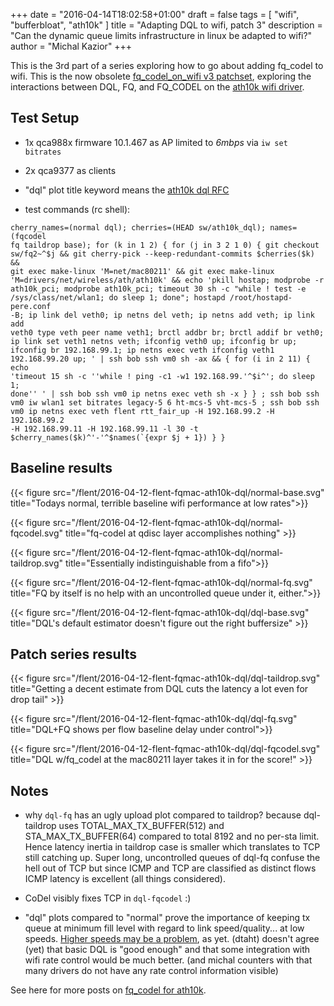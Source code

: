 +++
date = "2016-04-14T18:02:58+01:00"
draft = false
tags = [ "wifi", "bufferbloat", "ath10k" ]
title = "Adapting DQL to wifi, patch 3"
description = "Can the dynamic queue limits infrastructure in linux be adapted to wifi?"
author = "Michal Kazior"
+++

This is the 3rd part of a series exploring how to go about adding
fq_codel to wifi. This is the now obsolete
[fq_codel_on_wifi v3 patchset](https://lists.bufferbloat.net/pipermail/codel/2016-April/002165.html),
exploring the interactions between DQL, FQ, and FQ_CODEL on the
[ath10k wifi driver](/tags/ath10k).

## Test Setup

- 1x qca988x firmware 10.1.467 as AP limited to *6mbps* via `iw set bitrates`
- 2x qca9377 as clients
- "dql" plot title keyword means the
  [ath10k dql RFC](http://lists.infradead.org/pipermail/ath10k/2016-March/007143.html)

- test commands (rc shell):

```
cherry_names=(normal dql); cherries=(HEAD sw/ath10k_dql); names=(fqcodel
fq taildrop base); for (k in 1 2) { for (j in 3 2 1 0) { git checkout
sw/fq2~^$j && git cherry-pick --keep-redundant-commits $cherries($k) &&
git exec make-linux 'M=net/mac80211' && git exec make-linux
'M=drivers/net/wireless/ath/ath10k' && echo 'pkill hostap; modprobe -r
ath10k_pci; modprobe ath10k_pci; timeout 30 sh -c "while ! test -e
/sys/class/net/wlan1; do sleep 1; done"; hostapd /root/hostapd-pere.conf
-B; ip link del veth0; ip netns del veth; ip netns add veth; ip link add
veth0 type veth peer name veth1; brctl addbr br; brctl addif br veth0;
ip link set veth1 netns veth; ifconfig veth0 up; ifconfig br up;
ifconfig br 192.168.99.1; ip netns exec veth ifconfig veth1
192.168.99.20 up; ' | ssh bob ssh vm0 sh -ax && { for (i in 2 11) { echo
'timeout 15 sh -c ''while ! ping -c1 -w1 192.168.99.'^$i^'; do sleep 1;
done'' ' | ssh bob ssh vm0 ip netns exec veth sh -x } } ; ssh bob ssh
vm0 iw wlan1 set bitrates legacy-5 6 ht-mcs-5 vht-mcs-5 ; ssh bob ssh
vm0 ip netns exec veth flent rtt_fair_up -H 192.168.99.2 -H 192.168.99.2
-H 192.168.99.11 -H 192.168.99.11 -l 30 -t
$cherry_names($k)^'-'^$names(`{expr $j + 1}) } }
```

## Baseline results

{{< figure src="/flent/2016-04-12-flent-fqmac-ath10k-dql/normal-base.svg" title="Todays normal, terrible baseline wifi performance at low rates">}}

{{< figure src="/flent/2016-04-12-flent-fqmac-ath10k-dql/normal-fqcodel.svg" title="fq-codel at qdisc layer accomplishes nothing" >}}

{{< figure src="/flent/2016-04-12-flent-fqmac-ath10k-dql/normal-taildrop.svg" title="Essentially indistinguishable from a fifo">}}

{{< figure src="/flent/2016-04-12-flent-fqmac-ath10k-dql/normal-fq.svg" title="FQ by itself is no help with an uncontrolled queue under it, either.">}}

{{< figure src="/flent/2016-04-12-flent-fqmac-ath10k-dql/dql-base.svg" title="DQL's default estimator doesn't figure out the right buffersize" >}}

## Patch series results

{{< figure src="/flent/2016-04-12-flent-fqmac-ath10k-dql/dql-taildrop.svg" title="Getting a decent estimate from DQL cuts the latency a lot even for drop tail" >}}

{{< figure src="/flent/2016-04-12-flent-fqmac-ath10k-dql/dql-fq.svg" title="DQL+FQ shows per flow baseline delay under control">}}

{{< figure src="/flent/2016-04-12-flent-fqmac-ath10k-dql/dql-fqcodel.svg" title="DQL w/fq_codel at the mac80211 layer takes it in for the score!" >}}

## Notes

- why `dql-fq` has an ugly upload plot compared to taildrop? because
  dql-taildrop uses TOTAL_MAX_TX_BUFFER(512) and STA_MAX_TX_BUFFER(64)
  compared to total 8192 and no per-sta limit. Hence latency inertia in
  taildrop case is smaller which translates to TCP still catching up.
  Super long, uncontrolled queues of dql-fq confuse the hell out of TCP
  but since ICMP and TCP are classified as distinct flows ICMP latency
  is excellent (all things considered).

- CoDel visibly fixes TCP in `dql-fqcodel` :)

- "dql" plots compared to "normal" prove the importance of keeping tx
  queue at minimum fill level with regard to link speed/quality...
  at low speeds. [Higher speeds may be a problem](/post/dql_on_wifi), as yet.
  (dtaht) doesn't agree (yet) that basic DQL is "good enough" and that some
  integration with wifi rate control would be much better. (and michal counters with that many drivers do not have any rate control information visible)

See here for more posts on [fq_codel for ath10k](/tags/ath10k/).
